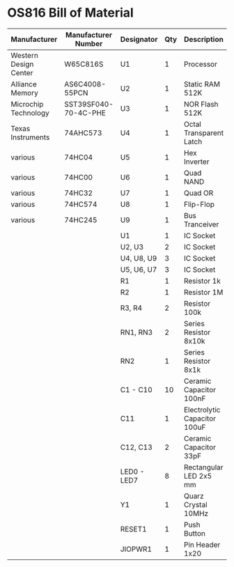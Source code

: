 # OS816 Bill of Material


| Manufacturer          | Manufacturer Number  | Designator  |  Qty  |  Description                 | Case       |  
| --------------------- | -------------------- | ----------- |------ | ---------------------------- | ---------- |
| Western Design Center | W65C816S             | U1          |     1 | Processor                    | DIP-40     |
| Alliance Memory       | AS6C4008-55PCN       | U2          |     1 | Static RAM 512K              | DIP-32     |
| Microchip Technology  | SST39SF040-70-4C-PHE | U3          |     1 | NOR Flash 512K               | DIP-32     |
| Texas Instruments     | 74AHC573             | U4          |     1 | Octal Transparent Latch      | DIP-20     |
| various               | 74HC04               | U5          |     1 | Hex Inverter                 | DIP-14     |
| various               | 74HC00               | U6          |     1 | Quad NAND                    | DIP-14     |
| various               | 74HC32               | U7          |     1 | Quad OR                      | DIP-14     |
| various               | 74HC574              | U8          |     1 | Flip-Flop                    | DIP-20     |
| various               | 74HC245              | U9          |     1 | Bus Tranceiver               | DIP-20     |
|                       |                      | U1          |     1 | IC Socket                    | DIP-40     |
|                       |                      | U2, U3      |     2 | IC Socket                    | DIP-32     |
|                       |                      | U4, U8, U9  |     3 | IC Socket                    | DIP-20     |
|                       |                      | U5, U6, U7  |     3 | IC Socket                    | DIP-14     |
|                       |                      | R1          |     1 | Resistor 1k                  | 6mm        |
|                       |                      | R2          |     1 | Resistor 1M                  | 6mm        |
|                       |                      | R3, R4      |     2 | Resistor 100k                | 6mm        |
|                       |                      | RN1, RN3    |     2 | Series Resistor 8x10k        | SIP-9      |
|                       |                      | RN2         |     1 | Series Resistor 8x1k         | SIP-9      |
|                       |                      | C1 - C10    |    10 | Ceramic Capacitor 100nF      | disc 3mm   |
|                       |                      | C11         |     1 | Electrolytic Capacitor 100uF | radial 5mm |
|                       |                      | C12, C13    |     2 | Ceramic Capacitor 33pF       | disc 6mm   |
|                       |                      | LED0 - LED7 |     8 | Rectangular LED 2x5 mm       | 2x5x5 mm   |
|                       |                      | Y1          |     1 | Quarz Crystal 10MHz          | 10mm       |
|                       |                      | RESET1      |     1 | Push Button                  | 6x6mm      |
|                       |                      | JIOPWR1     |     1 | Pin Header 1x20              | rm 2.54mm  |
